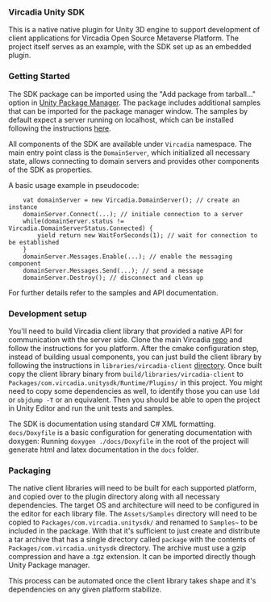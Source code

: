 ### Vircadia Unity SDK

This is a native native plugin for Unity 3D engine to support development of client applications for Vircadia Open Source Metaverse Platform. The project itself serves as an example, with the SDK set up as an embedded plugin.

### Getting Started

The SDK package can be imported using the "Add package from tarball..." option in [Unity Package Manager](https://docs.unity3d.com/Manual/upm-ui.html). The package includes additional samples that can be imported for the package manager window. The samples by default expect a server running on localhost, which can be installed following the instructions [here](https://docs.vircadia.com/explore/get-started/install.html).


All components of the SDK are available under `Vircadia` namespace. The main entry point class is the `DomainServer`, which initialized all necessary state, allows connecting to domain servers and provides other components of the SDK as properties.

A basic usage example in pseudocode:
```
    vat domainServer = new Vircadia.DomainServer(); // create an instance
    domainServer.Connect(...); // initiale connection to a server
    while(domainServer.status != Vircadia.DomainServerStatus.Connected) {
        yield return new WaitForSeconds(1); // wait for connection to be established
    }
    domainServer.Messages.Enable(...); // enable the messaging component
    domainServer.Messages.Send(...); // send a message
    domainServer.Destroy(); // disconnect and clean up
```
For further details refer to the samples and API documentation.

### Development setup

You'll need to build Vircadia client library that provided a native API for communication with the server side. Clone the main Vircadia [repo](https://github.com/vircadia/vircadia) and follow the instructions for you platform. After the cmake configuration step, instead of building usual components, you can just build the client library by following the instructions in `libraries/vircadia-client` [directory](). Once built copy the client library binary from `build/libraries/vircadia-client` to `Packages/com.vircadia.unitysdk/Runtime/Plugins/` in this project. You might need to copy some dependencies as well, to identify those you can use `ldd` or `objdump -T` or an equivalent. Then you should be able to open the project in Unity Editor and run the unit tests and samples.


The SDK is documentation using standard C# XML formatting. `docs/Doxyfile` is a basic configuration for generating documentation with doxygen:
Running `doxygen ./docs/Doxyfile` in the root of the project will generate html and latex documentation in the `docs` folder.


### Packaging

The native client libraries will need to be built for each supported platform, and copied over to the plugin directory along with all necessary dependencies. The target OS and architecture will need to be configured in the editor for each library file. The `Assets/Samples` directory will need to be copied to `Packages/com.vircadia.unitysdk/` and renamed to `Samples~` to be included in the package.  With that it's sufficient to just create and distribute a tar archive that has a single directory called `package` with the contents of `Packages/com.vircadia.unitysdk` directory. The archive must use a gzip compression and have a .tgz extension. It can be imported directly though Unity Package manager.


This process can be automated once the client library takes shape and it's dependencies on any given platform stabilize.
